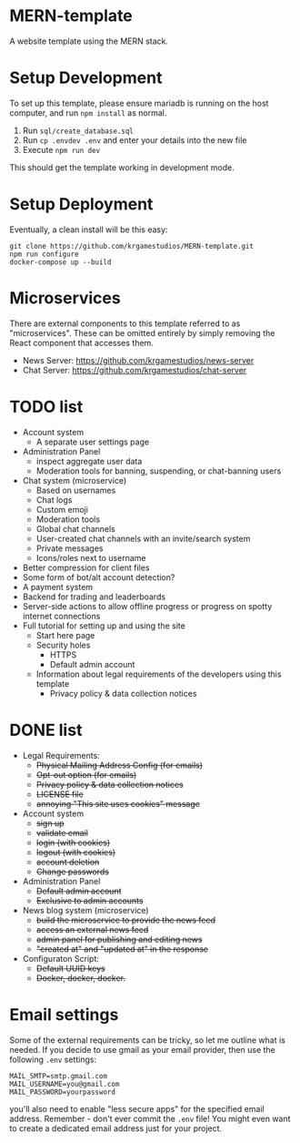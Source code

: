# MERN-template

A website template using the MERN stack.

# Setup Development

To set up this template, please ensure mariadb is running on the host computer, and run `npm install` as normal.

1. Run `sql/create_database.sql`
2. Run `cp .envdev .env` and enter your details into the new file
3. Execute `npm run dev`

This should get the template working in development mode.

# Setup Deployment

Eventually, a clean install will be this easy:

```
git clone https://github.com/krgamestudios/MERN-template.git
npm run configure
docker-compose up --build
```

# Microservices

There are external components to this template referred to as "microservices". These can be omitted entirely by simply removing the React component that accesses them.

* News Server: https://github.com/krgamestudios/news-server
* Chat Server: https://github.com/krgamestudios/chat-server

# TODO list

- Account system
	- A separate user settings page
- Administration Panel
	- inspect aggregate user data
	- Moderation tools for banning, suspending, or chat-banning users
- Chat system (microservice)
	- Based on usernames
	- Chat logs
	- Custom emoji
	- Moderation tools
	- Global chat channels
	- User-created chat channels with an invite/search system
	- Private messages
	- Icons/roles next to username
- Better compression for client files
- Some form of bot/alt account detection?
- A payment system
- Backend for trading and leaderboards
- Server-side actions to allow offline progress or progress on spotty internet connections
- Full tutorial for setting up and using the site
	- Start here page
	- Security holes
		- HTTPS
		- Default admin account
	- Information about legal requirements of the developers using this template
		- Privacy policy & data collection notices

# DONE list

- Legal Requirements:
	- ~~Physical Mailing Address Config (for emails)~~
	- ~~Opt-out option (for emails)~~
	- ~~Privacy policy & data collection notices~~
	- ~~LICENSE file~~
	- ~~annoying "This site uses cookies" message~~
- Account system
	- ~~sign up~~
	- ~~validate email~~
	- ~~login (with cookies)~~
	- ~~logout (with cookies)~~
	- ~~account deletion~~
	- ~~Change passwords~~
- Administration Panel
	- ~~Default admin account~~
	- ~~Exclusive to admin accounts~~
- News blog system (microservice)
	- ~~build the microservice to provide the news feed~~
	- ~~access an external news feed~~
	- ~~admin panel for publishing and editing news~~
	- ~~"created at" and "updated at" in the response~~
- Configuraton Script:
	- ~~Default UUID keys~~
	- ~~Docker, docker, docker.~~

# Email settings

Some of the external requirements can be tricky, so let me outline what is needed. If you decide to use gmail as your email provider, then use the following `.env` settings:

	MAIL_SMTP=smtp.gmail.com
	MAIL_USERNAME=you@gmail.com
	MAIL_PASSWORD=yourpassword

you'll also need to enable "less secure apps" for the specified email address. Remember - don't ever commit the `.env` file! You might even want to create a dedicated email address just for your project.

